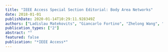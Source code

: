 ```yaml
---
title: "IEEE Access Special Section Editorial: Body Area Networks"
date: 2018-01-01
publishDate: 2020-01-14T10:29:11.928349Z
authors: ["Ladislau Matekovits", "Giancarlo Fortino", "Zhelong Wang", "Hassan Ghasemzadeh", "Valeria Loscrì", "Ildiko Peter", "Matti Hämäläinen"]
publication_types: ["2"]
abstract: ""
featured: false
publication: "*IEEE Access*"
---
```


